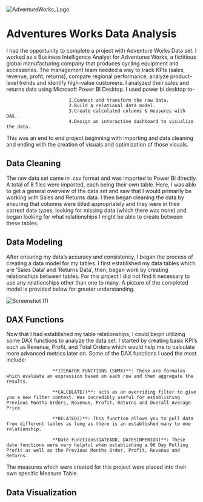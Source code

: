 ![AdventureWorks_Logo](https://github.com/Prat-21/Adventure-Works-Report/assets/165648053/68b7dc07-0956-4639-a522-753a4935799b)
# Adventures Works Data Analysis
I had the opportunity to complete a project with Adventure Works Data set.
I worked as a Business Intelligence Analyst for Adventures Works, a fictitious global manufacturing company that produces cycling equipment and accessories.
The management team needed a way to track KPIs (sales, revenue, profit, returns), compare regional performance, analyze product-level trends and identify high-value customers.
I analyzed their sales and returns data using Microsoft Power BI Desktop.
I used power bi desktop to-

                           1.Connect and transform the raw data.
                           2.Build a relational data model.
                           3.Create calculated columns & measures with DAX.
                           4.Design an interactive dashboard to visualize the data.
                          

This was an end to end project beginning with importing and data cleaning and ending with the creation of visuals and optimization of those visuals.

## Data Cleaning

The raw data set came in .csv format and was imported to Power BI directly. A total of 8 files were imported, each being their own table. Here, I was able to get a general overview of the data set and saw that I would primarily be working with Sales and Returns data. I then began cleaning the data by ensuring that columns were titled appropriately and they were in their correct data types, looking for missing data (which there was none) and began looking for what relationships I might be able to create between these tables.

## Data Modeling

After ensuring my data’s accuracy and consistency, I began the process of creating a data model for my tables. I first established my data tables which are ‘Sales Data’ and ‘Returns Data’, then, began work by creating relationships between tables. For this project I did not find it necessary to use any relationships other than one to many. A picture of the completed model is provided below for greater understanding.

![Screenshot (1)](https://github.com/Prat-21/Adventure-Works-Report/assets/165648053/a5032d5d-fc94-4091-9727-6810353fd9b9)

## DAX Functions

Now that I had established my table relationships, I could begin utilizing some DAX functions to analyze the data set. I started by creating basic KPI’s such as Revenue, Profit, and Total Orders which would help me to calculate more advanced metrics later on. Some of the DAX functions I used the most include:

                     **ITERATOR FUNCTIONS (SUMX)**: These are formulas which evaluate an expression based on each row and then aggregate the results.

                     **CALCULATE()**: acts as an overriding filter to give you a new filter context. Was incredibly useful for establishing Previous Months Orders, Revenue, Profit, Returns and Overall Average Price

                     **RELATED()**: This function allows you to pull data from different tables as long as there is an established many to one relationship.

                     **Date Functions(DATEADD, DATESINPERIOD)**: These date functions were very helpful when establishing a 90 Day Rolling Profit as well as the Previous Months Order, Profit, Revenue and Returns.

The measures which were created for this project were placed into their own specific Measure Table.

## Data Visualization


